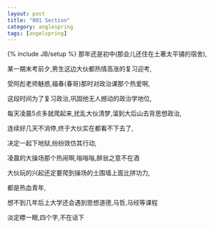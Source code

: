 ```yaml
---
layout: post
title: "001 Section"
category: anglespring
tags: [angelspring]
---
```

{% include JB/setup %}
那年还是初中(那会儿还住在土著太平铺的宿舍),

某一期末考前夕,男生这边大伙都热情高涨的复习迎考,

受阿彪老师魅惑,福春(春哥)那时对政治课那个热爱啊,

这段时间为了复习政治,巩固他无人撼动的政治学地位,

每天凌晨5点多就爬起来,扰乱大伙清梦,溜到大后山去背思想政治,

连续好几天不消停,终于大伙实在都看不下去了,

决定一起下地狱,纷纷效仿其行动,

凌晨的大操场那个热闹啊,嗡嗡嗡,醉翁之意不在酒

大伙玩的兴起还定要爬到操场的土围墙上面比拼功力,

都是热血青年,

想不到几年后上大学还会遇到思想道德,马哲,马经等课程

淡定瞟一眼,四个字,不在话下